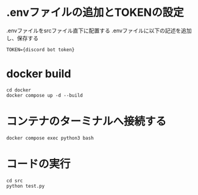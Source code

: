 # .envファイルの追加とTOKENの設定

.envファイルをsrcファイル直下に配置する
.envファイルに以下の記述を追加し、保存する

```
TOKEN={discord bot token}
```

# docker build

```
cd docker
docker compose up -d --build
```

# コンテナのターミナルへ接続する

```
docker compose exec python3 bash
```

# コードの実行

```
cd src
python test.py
```